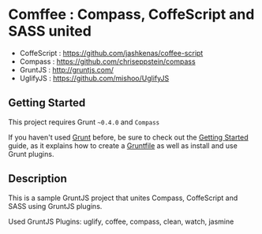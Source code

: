 # Comffee : Compass, CoffeScript and SASS united

- CoffeScript : https://github.com/jashkenas/coffee-script
- Compass : https://github.com/chriseppstein/compass
- GruntJS : http://gruntjs.com/
- UglifyJS : https://github.com/mishoo/UglifyJS

## Getting Started

This project requires Grunt `~0.4.0` and `Compass`

If you haven't used [Grunt](http://gruntjs.com/) before, be sure to check out the [Getting Started](http://gruntjs.com/getting-started) guide, as it explains how to create a [Gruntfile](http://gruntjs.com/sample-gruntfile) as well as install and use Grunt plugins.

## Description

This is a sample GruntJS project that unites Compass, CoffeScript and SASS using GruntJS plugins.

Used GruntJS Plugins: uglify, coffee, compass, clean, watch, jasmine